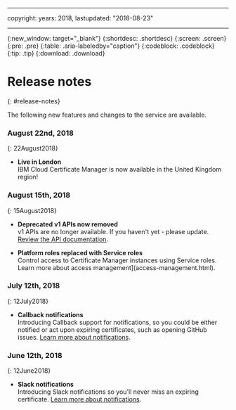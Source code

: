 
---
copyright:
  years: 2018,
lastupdated: "2018-08-23"

---

{:new_window: target="_blank"}
{:shortdesc: .shortdesc}
{:screen: .screen}
{:pre: .pre}
{:table: .aria-labeledby="caption"}
{:codeblock: .codeblock}
{:tip: .tip}
{:download: .download}

# Release notes
{: #release-notes}

The following new features and changes to the service are available.



### August 22nd, 2018
{: 22August2018}

- **Live in London**  
  IBM Cloud Certificate Manager is now available in the United Kingdom region!

### August 15th, 2018
{: 15August2018}

- **Deprecated v1 APIs now removed**  
  v1 APIs are no longer available. If you haven't yet - please update. [Review the API documentation](https://console.bluemix.net/apidocs/).

- **Platform roles replaced with Service roles**  
  Control access to Certificate Manager instances using Service roles. Learn more about access management](access-management.html).

### July 12th, 2018
{: 12July2018}

- **Callback notifications**  
  Introducing Callback support for notifications, so you could be either notified or act upon expiring certificates, such as opening GitHub issues. [Learn more about notifications](notifications-dashboard.html).

### June 12th, 2018
{: 12June2018}

- **Slack notifications**  
  Introducing Slack notifications so you'll never miss an expiring certificate. [Learn more about notifications](notifications-dashboard.html).

